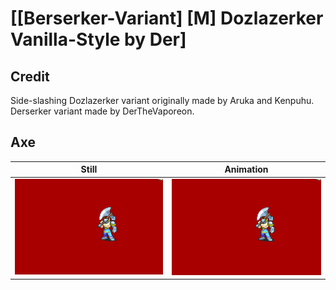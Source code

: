 # [\[Berserker-Variant\] \[M\] Dozlazerker Vanilla-Style by Der]

## Credit

Side-slashing Dozlazerker variant originally made by Aruka and Kenpuhu.
Derserker variant made by DerTheVaporeon.
	
## Axe

| Still | Animation |
| :---: | :-------: |
| ![Axe still](./Axe_000.png) | ![Axe animation](./Axe.gif) |
